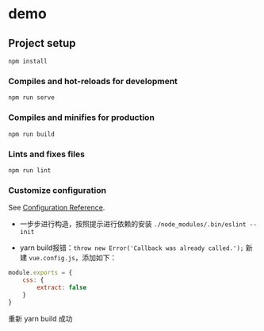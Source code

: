 # demo

## Project setup
```
npm install
```

### Compiles and hot-reloads for development
```
npm run serve
```

### Compiles and minifies for production
```
npm run build
```

### Lints and fixes files
```
npm run lint
```

### Customize configuration
See [Configuration Reference](https://cli.vuejs.org/config/).

- 一步步进行构造，按照提示进行依赖的安装
`./node_modules/.bin/eslint --init`

- yarn build报错：`throw new Error('Callback was already called.');` 新建 `vue.config.js`，添加如下：
```js
module.exports = {
    css: {
        extract: false
    }
}

```
重新 yarn build 成功
